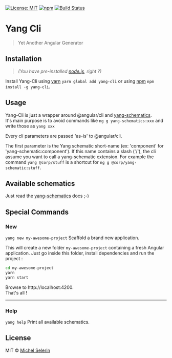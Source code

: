 [![License: MIT](https://img.shields.io/badge/License-MIT-yellow.svg)](https://opensource.org/licenses/MIT)
[![npm](https://img.shields.io/npm/v/yang-cli.svg)](https://www.npmjs.com/package/yang-cli)
[![Build Status](https://travis-ci.org/mselerin/yang-cli.svg?branch=master)](https://travis-ci.org/mselerin/yang-cli)

# Yang Cli
> Yet Another Angular Generator

## Installation
> _(You have pre-installed [node.js](https://nodejs.org/), right ?)_

Install Yang-Cli using [yarn](https://yarnpkg.com/) `yarn global add yang-cli` or using [npm](https://www.npmjs.com/) `npm install -g yang-cli`.


## Usage
Yang-Cli is just a wrapper around @angular/cli and [yang-schematics](https://github.com/mselerin/yang-schematics).  
It's main purpose is to avoid commands like `ng g yang-schematics:xxx` and write those as `yang xxx`  

Every cli parameters are passed 'as-is' to @angular/cli.

The first parameter is the Yang schematic short-name (ex: 'component' for 'yang-schematic:component'). 
If this name contains a slash ('/'), the cli assume you want to call a yang-schematic extension.
For example the command `yang @corp/stuff` is a shortcut for `ng g @corp/yang-schematic:stuff`.


## Available schematics
Just read the [yang-schematics](https://github.com/mselerin/yang-schematics) docs ;-)


## Special Commands
### New
`yang new my-awesome-project`
Scaffold a brand new application.

This will create a new folder `my-awesome-project` containing a fresh Angular application.
Just go inside this folder, install dependencies and run the project :
```bash
cd my-awesome-project
yarn
yarn start
```

Browse to http://localhost:4200.  
That's all !

***


### Help
`yang help`
Print all available schematics.


## License
MIT © [Michel Selerin]()


[npm-image]: https://badge.fury.io/js/yang-cli.svg
[npm-url]: https://npmjs.org/package/yang-cli
[travis-image]: https://travis-ci.org/mselerin/yang-cli.svg?branch=master
[travis-url]: https://travis-ci.org/mselerin/yang-cli
[daviddm-image]: https://david-dm.org/mselerin/yang-cli.svg?theme=shields.io
[daviddm-url]: https://david-dm.org/mselerin/yang-cli
